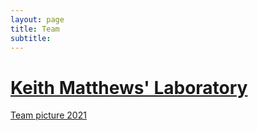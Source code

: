 ```yaml
---
layout: page
title: Team
subtitle: 
---
```


# [Keith Matthews' Laboratory](https://matthews.bio.ed.ac.uk/index.htm) 

[Team picture 2021](/assets/img/team.jpeg)
